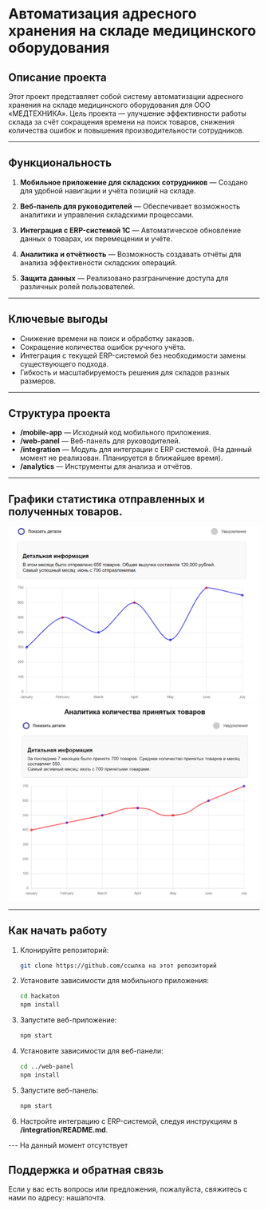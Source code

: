 # Автоматизация адресного хранения на складе медицинского оборудования

## Описание проекта

Этот проект представляет собой систему автоматизации адресного хранения на складе медицинского оборудования для ООО «МЕДТЕХНИКА». Цель проекта — улучшение эффективности работы склада за счёт сокращения времени на поиск товаров, снижения количества ошибок и повышения производительности сотрудников.

---

## Функциональность

1. **Мобильное приложение для складских сотрудников**
   — Создано для удобной навигации и учёта позиций на складе.

2. **Веб-панель для руководителей**
   — Обеспечивает возможность аналитики и управления складскими процессами.

3. **Интеграция с ERP-системой 1С**
   — Автоматическое обновление данных о товарах, их перемещении и учёте.

4. **Аналитика и отчётность**
   — Возможность создавать отчёты для анализа эффективности складских операций.

5. **Защита данных**
   — Реализовано разграничение доступа для различных ролей пользователей.

---

## Ключевые выгоды

- Снижение времени на поиск и обработку заказов.
- Сокращение количества ошибок ручного учёта.
- Интеграция с текущей ERP-системой без необходимости замены существующего подхода.
- Гибкость и масштабируемость решения для складов разных размеров.

---

## Структура проекта

- **/mobile-app** — Исходный код мобильного приложения.
- **/web-panel** — Веб-панель для руководителей.
- **/integration** — Модуль для интеграции с ERP системой. (На данный момент не реализован. Планируется в ближайшее время).
- **/analytics** — Инструменты для анализа и отчётов.

---

## Графики статистика отправленных и полученных товаров.

![Аналитика отправленных товаров](https://github.com/raxa-akh/hackaton/blob/main/src/assets/Аналитика1.png)
![Аналитика полученных товаров](https://github.com/raxa-akh/hackaton/blob/main/src/assets/Аналитика2.png)

---

## Как начать работу

1. Клонируйте репозиторий:  
   ```bash
   git clone https://github.com/ссылка на этот репозиторий
   ```

2. Установите зависимости для мобильного приложения:  
   ```bash
   cd hackaton
   npm install
   ```

3. Запустите веб-приложение:  
   ```bash
   npm start
   ```

4. Установите зависимости для веб-панели:  
   ```bash
   cd ../web-panel
   npm install
   ```

5. Запустите веб-панель:  
   ```bash
   npm start
   ```

6. Настройте интеграцию с ERP-системой, следуя инструкциям в **/integration/README.md**.

--- На данный момент отсутствует

## Поддержка и обратная связь

Если у вас есть вопросы или предложения, пожалуйста, свяжитесь с нами по адресу: нашапочта.

